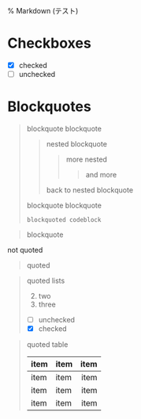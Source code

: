 % Markdown (テスト)

# Checkboxes

- [x] checked
- [ ] unchecked

# Blockquotes

> blockquote
> blockquote
>> nested blockquote
>>> more nested
>>>> and more
>>
>> back to nested blockquote
>
> blockquote
blockquote
>```
>blockquoted codeblock
>```

> blockquote

not quoted

> quoted

> quoted lists
>
> 2. two
> 1. three
>
> - [ ] unchecked
> - [x] checked

> quoted table
>
> | item | item | item |
> | ---- | :--- | ---: |
> | item | item | item |
> | item | item | item |
> | item | item | item |
